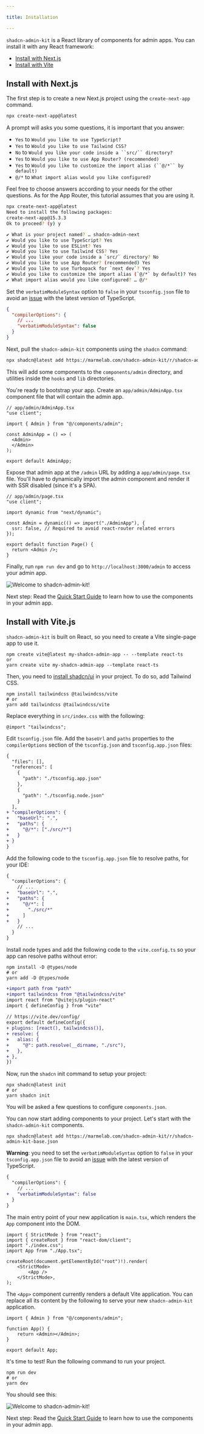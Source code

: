 ```yaml
---

title: Installation

---
```


`shadcn-admin-kit` is a React library of components for admin apps. You can install it with any React framework:

- [Install with Next.js](#install-with-nextjs)
- [Install with Vite](#install-with-vitejs)

## Install with Next.js

The first step is to create a new Next.js project using the `create-next-app` command.

```bash
npx create-next-app@latest
```

A prompt will asks you some questions, it is important that you answer:

- `Yes` to `Would you like to use TypeScript?`
- `Yes` to `Would you like to use Tailwind CSS?`
- `No` to ` Would you like your code inside a ``src/`` directory? `
- `Yes` to `Would you like to use App Router? (recommended)`
- `Yes` to ` Would you like to customize the import alias (``@/*`` by default) `
- `@/*` to `What import alias would you like configured?`

Feel free to choose answers according to your needs for the other questions. As for the App Router, this tutorial assumes that you are using it.

```bash
npx create-next-app@latest
Need to install the following packages:
create-next-app@15.3.3
Ok to proceed? (y) y

✔ What is your project named? … shadcn-admin-next
✔ Would you like to use TypeScript? Yes
✔ Would you like to use ESLint? Yes
✔ Would you like to use Tailwind CSS? Yes
✔ Would you like your code inside a `src/` directory? No
✔ Would you like to use App Router? (recommended) Yes
✔ Would you like to use Turbopack for `next dev`? Yes
✔ Would you like to customize the import alias (`@/*` by default)? Yes
✔ What import alias would you like configured? … @/*
```

Set the `verbatimModuleSyntax` option to `false` in your `tsconfig.json` file to avoid an [issue](https://github.com/shadcn-ui/ui/issues/6618) with the latest version of TypeScript.

```json
{
  "compilerOptions": {
    // ...
    "verbatimModuleSyntax": false
  }
}
```

Next, pull the `shadcn-admin-kit` components using the `shadcn` command:

```bash
npx shadcn@latest add https://marmelab.com/shadcn-admin-kit/r/shadcn-admin-kit-base.json
```

This will add some components to the `components/admin` directory, and utilities inside the `hooks` and `lib` directories.

You're ready to bootstrap your app. Create an `app/admin/AdminApp.tsx` component file that will contain the admin app.

```tsx
// app/admin/AdminApp.tsx
"use client";

import { Admin } from "@/components/admin";

const AdminApp = () => (
  <Admin>
  </Admin>
);

export default AdminApp;
```

Expose that admin app at the `/admin` URL by adding a `app/admin/page.tsx` file. You'll have to dynamically import the admin component and render it with SSR disabled (since it's a SPA).

```tsx
// app/admin/page.tsx
"use client";

import dynamic from "next/dynamic";

const Admin = dynamic(() => import("./AdminApp"), {
  ssr: false, // Required to avoid react-router related errors
});

export default function Page() {
  return <Admin />;
}
```

Finally, run `npm run dev` and go to `http://localhost:3000/admin` to access your admin app.

![Welcome to shadcn-admin-kit!](./images/welcome.png)

Next step: Read the [Quick Start Guide](./Quick-Start-Guide.md) to learn how to use the components in your admin app.

## Install with Vite.js

`shadcn-admin-kit` is built on React, so you need to create a Vite single-page app to use it.

```shell
npm create vite@latest my-shadcn-admin-app -- --template react-ts
or
yarn create vite my-shadcn-admin-app --template react-ts
```

Then, you need to [install shadcn/ui](https://ui.shadcn.com/docs/installation/vite) in your project. To do so, add Tailwind CSS.

```shell
npm install tailwindcss @tailwindcss/vite
# or
yarn add tailwindcss @tailwindcss/vite
```

Replace everything in `src/index.css` with the following:

```shell
@import "tailwindcss";
```

Edit `tsconfig.json` file. Add the `baseUrl` and `paths` properties to the `compilerOptions` section of the `tsconfig.json` and `tsconfig.app.json` files:

```diff
{
  "files": [],
  "references": [
    {
      "path": "./tsconfig.app.json"
    },
    {
      "path": "./tsconfig.node.json"
    }
  ],
+ "compilerOptions": {
+   "baseUrl": ".",
+   "paths": {
+     "@/*": ["./src/*"]
+   }
+ }
}
```

Add the following code to the `tsconfig.app.json` file to resolve paths, for your IDE:

```diff
{
  "compilerOptions": {
    // ...
+   "baseUrl": ".",
+   "paths": {
+     "@/*": [
+       "./src/*"
+     ]
+   }
    // ...
  }
}
```

Install node types and add the following code to the `vite.config.ts` so your app can resolve paths without error:

```shell
npm install -D @types/node
# or
yarn add -D @types/node
```

```diff
+import path from "path"
+import tailwindcss from "@tailwindcss/vite"
import react from "@vitejs/plugin-react"
import { defineConfig } from "vite"
 
// https://vite.dev/config/
export default defineConfig({
+ plugins: [react(), tailwindcss()],
+ resolve: {
+   alias: {
+     "@": path.resolve(__dirname, "./src"),
+   },
+ },
})
```

Now, run the `shadcn` init command to setup your project:

```shell
npx shadcn@latest init
# or
yarn shadcn init
```

You will be asked a few questions to configure `components.json`.

You can now start adding components to your project. Let's start with the `shadcn-admin-kit` components.

```shell
npx shadcn@latest add https://marmelab.com/shadcn-admin-kit/r/shadcn-admin-kit-base.json
```

**Warning**: you need to set the `verbatimModuleSyntax` option to `false` in your `tsconfig.app.json` file to avoid an [issue](https://github.com/shadcn-ui/ui/issues/6618) with the latest version of TypeScript.

```diff
{
  "compilerOptions": {
    // ...
+   "verbatimModuleSyntax": false
  }
}
```

The main entry point of your new application is `main.tsx`, which renders the `App` component into the DOM.

```tsx
import { StrictMode } from "react";
import { createRoot } from "react-dom/client";
import "./index.css";
import App from "./App.tsx";

createRoot(document.getElementById("root")!).render(
    <StrictMode>
        <App />
    </StrictMode>,
);
```

The `<App>` component currently renders a default Vite application. You can replace all its content by the following to serve your new `shadcn-admin-kit` application.

```tsx
import { Admin } from "@/components/admin";

function App() {
    return <Admin></Admin>;
}

export default App;
```

It's time to test! Run the following command to run your project.

```shell
npm run dev
# or
yarn dev
```

You should see this:

![Welcome to shadcn-admin-kit!](./images/welcome.png)

Next step: Read the [Quick Start Guide](./Quick-Start-Guide.md) to learn how to use the components in your admin app.
